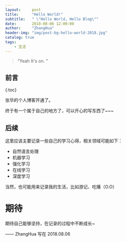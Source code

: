 ```yaml
---
layout:     post
title:      "Hello World!"
subtitle:   " \"Hello World, Hello Blog\""
date:       2018-08-06 12:00:00
author:     "ZhangHua"
header-img: "img/post-bg-hello-world-2018.jpg"
catalog: true
tags:
    - 生活
---
```


> “Yeah It's on. ”


## 前言
{:toc}

张华的个人博客开通了。

终于有一个属于自己的地方了，可以开心的写东西了~~~


## 后续

这里应该主要记录一些自己的学习心得，相关领域可能如下：

* 自然语言处理
* 机器学习
* 强化学习
* 在线学习
* 深度学习

当然，也可能用来记录我的生活，比如游记、吃播（O.O）


# 期待

期待自己能够坚持，在记录的过程中不断成长~

—— ZhangHua 写在 2018.08.06


